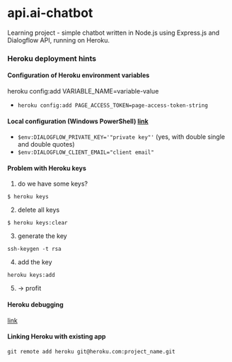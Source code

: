 # api.ai-chatbot

Learning project - simple chatbot written in Node.js using Express.js and Dialogflow API, running on Heroku.

### Heroku deployment hints

#### Configuration of Heroku environment variables
heroku config:add VARIABLE_NAME=variable-value
 - `heroku config:add PAGE_ACCESS_TOKEN=page-access-token-string`

#### Local configuration (Windows PowerShell) [link](https://stackoverflow.com/questions/44360792/unable-to-set-rsa-private-key-as-config-var)
 - `$env:DIALOGFLOW_PRIVATE_KEY='"private key"'` (yes, with double single and double quotes)
 - `$env:DIALOGFLOW_CLIENT_EMAIL="client email"`

#### Problem with Heroku keys
1. do we have some keys?
```
$ heroku keys
```
2. delete all keys
```
$ heroku keys:clear
```
3. generate the key
```
ssh-keygen -t rsa
```
4. add the key
```
heroku keys:add
```
5. -> profit

#### Heroku debugging
[link](https://stackoverflow.com/questions/38568917/how-could-i-debug-a-node-js-app-deploy-on-heroku)

#### Linking Heroku with existing app
```
git remote add heroku git@heroku.com:project_name.git
```